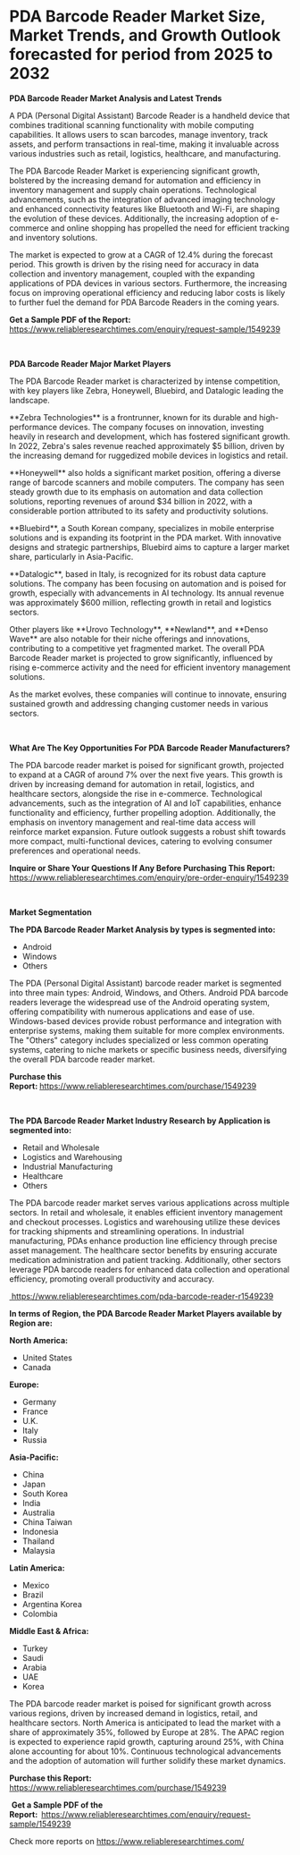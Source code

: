 <p><h1>PDA Barcode Reader Market Size, Market Trends, and Growth Outlook forecasted for period from 2025 to 2032</h1></p><p><strong>PDA Barcode Reader Market Analysis and Latest Trends</strong></p>
<p><p>A PDA (Personal Digital Assistant) Barcode Reader is a handheld device that combines traditional scanning functionality with mobile computing capabilities. It allows users to scan barcodes, manage inventory, track assets, and perform transactions in real-time, making it invaluable across various industries such as retail, logistics, healthcare, and manufacturing.</p><p>The PDA Barcode Reader Market is experiencing significant growth, bolstered by the increasing demand for automation and efficiency in inventory management and supply chain operations. Technological advancements, such as the integration of advanced imaging technology and enhanced connectivity features like Bluetooth and Wi-Fi, are shaping the evolution of these devices. Additionally, the increasing adoption of e-commerce and online shopping has propelled the need for efficient tracking and inventory solutions.</p><p>The market is expected to grow at a CAGR of 12.4% during the forecast period. This growth is driven by the rising need for accuracy in data collection and inventory management, coupled with the expanding applications of PDA devices in various sectors. Furthermore, the increasing focus on improving operational efficiency and reducing labor costs is likely to further fuel the demand for PDA Barcode Readers in the coming years.</p></p>
<p><strong>Get a Sample PDF of the Report:&nbsp;</strong> <a href="https://www.reliableresearchtimes.com/enquiry/request-sample/1549239?utm_campaign=2513&utm_medium=2&utm_source=Github&utm_content=ia&utm_term=20022025&utm_id=pda-barcode-reader">https://www.reliableresearchtimes.com/enquiry/request-sample/1549239</a></p>
<p>&nbsp;</p>
<p><strong>PDA Barcode Reader Major Market Players</strong></p>
<p><p>The PDA Barcode Reader market is characterized by intense competition, with key players like Zebra, Honeywell, Bluebird, and Datalogic leading the landscape. </p><p>**Zebra Technologies** is a frontrunner, known for its durable and high-performance devices. The company focuses on innovation, investing heavily in research and development, which has fostered significant growth. In 2022, Zebra's sales revenue reached approximately $5 billion, driven by the increasing demand for ruggedized mobile devices in logistics and retail.</p><p>**Honeywell** also holds a significant market position, offering a diverse range of barcode scanners and mobile computers. The company has seen steady growth due to its emphasis on automation and data collection solutions, reporting revenues of around $34 billion in 2022, with a considerable portion attributed to its safety and productivity solutions.</p><p>**Bluebird**, a South Korean company, specializes in mobile enterprise solutions and is expanding its footprint in the PDA market. With innovative designs and strategic partnerships, Bluebird aims to capture a larger market share, particularly in Asia-Pacific.</p><p>**Datalogic**, based in Italy, is recognized for its robust data capture solutions. The company has been focusing on automation and is poised for growth, especially with advancements in AI technology. Its annual revenue was approximately $600 million, reflecting growth in retail and logistics sectors.</p><p>Other players like **Urovo Technology**, **Newland**, and **Denso Wave** are also notable for their niche offerings and innovations, contributing to a competitive yet fragmented market. The overall PDA Barcode Reader market is projected to grow significantly, influenced by rising e-commerce activity and the need for efficient inventory management solutions. </p><p>As the market evolves, these companies will continue to innovate, ensuring sustained growth and addressing changing customer needs in various sectors.</p></p>
<p>&nbsp;</p>
<p><strong>What Are The Key Opportunities For PDA Barcode Reader Manufacturers?</strong></p>
<p><p>The PDA barcode reader market is poised for significant growth, projected to expand at a CAGR of around 7% over the next five years. This growth is driven by increasing demand for automation in retail, logistics, and healthcare sectors, alongside the rise in e-commerce. Technological advancements, such as the integration of AI and IoT capabilities, enhance functionality and efficiency, further propelling adoption. Additionally, the emphasis on inventory management and real-time data access will reinforce market expansion. Future outlook suggests a robust shift towards more compact, multi-functional devices, catering to evolving consumer preferences and operational needs.</p></p>
<p><strong>Inquire or Share Your Questions If Any Before Purchasing This Report:</strong> <a href="https://www.reliableresearchtimes.com/enquiry/pre-order-enquiry/1549239?utm_campaign=2513&utm_medium=2&utm_source=Github&utm_content=ia&utm_term=20022025&utm_id=pda-barcode-reader">https://www.reliableresearchtimes.com/enquiry/pre-order-enquiry/1549239</a></p>
<p>&nbsp;</p>
<p><strong>Market Segmentation</strong></p>
<p><strong>The PDA Barcode Reader Market Analysis by types is segmented into:</strong></p>
<p><ul><li>Android</li><li>Windows</li><li>Others</li></ul></p>
<p><p>The PDA (Personal Digital Assistant) barcode reader market is segmented into three main types: Android, Windows, and Others. Android PDA barcode readers leverage the widespread use of the Android operating system, offering compatibility with numerous applications and ease of use. Windows-based devices provide robust performance and integration with enterprise systems, making them suitable for more complex environments. The "Others" category includes specialized or less common operating systems, catering to niche markets or specific business needs, diversifying the overall PDA barcode reader market.</p></p>
<p><strong>Purchase this Report:&nbsp;</strong><a href="https://www.reliableresearchtimes.com/purchase/1549239?utm_campaign=2513&utm_medium=2&utm_source=Github&utm_content=ia&utm_term=20022025&utm_id=pda-barcode-reader">https://www.reliableresearchtimes.com/purchase/1549239</a></p>
<p>&nbsp;</p>
<p><strong>The PDA Barcode Reader Market Industry Research by Application is segmented into:</strong></p>
<p><ul><li>Retail and Wholesale</li><li>Logistics and Warehousing</li><li>Industrial Manufacturing</li><li>Healthcare</li><li>Others</li></ul></p>
<p><p>The PDA barcode reader market serves various applications across multiple sectors. In retail and wholesale, it enables efficient inventory management and checkout processes. Logistics and warehousing utilize these devices for tracking shipments and streamlining operations. In industrial manufacturing, PDAs enhance production line efficiency through precise asset management. The healthcare sector benefits by ensuring accurate medication administration and patient tracking. Additionally, other sectors leverage PDA barcode readers for enhanced data collection and operational efficiency, promoting overall productivity and accuracy.</p></p>
<p><a href="https://www.reliableresearchtimes.com/pda-barcode-reader-r1549239?utm_campaign=2513&utm_medium=2&utm_source=Github&utm_content=ia&utm_term=20022025&utm_id=pda-barcode-reader">&nbsp;https://www.reliableresearchtimes.com/pda-barcode-reader-r1549239</a></p>
<p><strong>In terms of Region, the PDA Barcode Reader Market Players available by Region are:</strong></p>
<p>
    <p> <strong> North America: </strong>
        <ul>
            <li>United States</li>
            <li>Canada</li>
        </ul>
        </p> 
    <p> <strong> Europe: </strong>
        <ul>
            <li>Germany</li>
            <li>France</li>
            <li>U.K.</li>
            <li>Italy</li>
            <li>Russia</li>
        </ul>
        </p> 
    <p> <strong> Asia-Pacific: </strong>
        <ul>
            <li>China</li>
            <li>Japan</li>
            <li>South Korea</li>
            <li>India</li>
            <li>Australia</li>
            <li>China Taiwan</li>
            <li>Indonesia</li>
            <li>Thailand</li>
            <li>Malaysia</li>
        </ul>
        </p> 
    <p> <strong> Latin America: </strong>
        <ul>
            <li>Mexico</li>
            <li>Brazil</li>
            <li>Argentina Korea</li>
            <li>Colombia</li>
        </ul>
        </p> 
    <p> <strong> Middle East & Africa: </strong>
        <ul>
            <li>Turkey</li>
            <li>Saudi</li>
            <li>Arabia</li>
            <li>UAE</li>
            <li>Korea</li>
        </ul>
    </p>
    </p>
<p><p>The PDA barcode reader market is poised for significant growth across various regions, driven by increased demand in logistics, retail, and healthcare sectors. North America is anticipated to lead the market with a share of approximately 35%, followed by Europe at 28%. The APAC region is expected to experience rapid growth, capturing around 25%, with China alone accounting for about 10%. Continuous technological advancements and the adoption of automation will further solidify these market dynamics.</p></p>
<p><strong>Purchase this Report: </strong><a href="https://www.reliableresearchtimes.com/purchase/1549239?utm_campaign=2513&utm_medium=2&utm_source=Github&utm_content=ia&utm_term=20022025&utm_id=pda-barcode-reader">https://www.reliableresearchtimes.com/purchase/1549239</a></p>
<p>&nbsp;<strong>Get a Sample PDF of the Report:&nbsp;&nbsp;</strong><a href="https://www.reliableresearchtimes.com/enquiry/request-sample/1549239?utm_campaign=2513&utm_medium=2&utm_source=Github&utm_content=ia&utm_term=20022025&utm_id=pda-barcode-reader">https://www.reliableresearchtimes.com/enquiry/request-sample/1549239</a></p>
<p><strong></strong></p>
<p>Check more reports on <a href="https://www.reliableresearchtimes.com/?utm_campaign=2513&utm_medium=2&utm_source=Github&utm_content=ia&utm_term=20022025&utm_id=pda-barcode-reader">https://www.reliableresearchtimes.com/</a></p>
